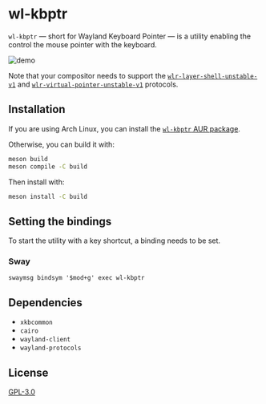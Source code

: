 # wl-kbptr

`wl-kbptr` &mdash; short for Wayland Keyboard Pointer &mdash; is a utility enabling the control the mouse pointer with the keyboard.

![demo](https://user-images.githubusercontent.com/19509728/235551237-c19a53ba-475f-4670-b9ec-2a84138094c9.gif)

Note that your compositor needs to support the [`wlr-layer-shell-unstable-v1`](https://wayland.app/protocols/wlr-layer-shell-unstable-v1) and [`wlr-virtual-pointer-unstable-v1`](https://wayland.app/protocols/wlr-virtual-pointer-unstable-v1) protocols.

## Installation

If you are using Arch Linux, you can install the [`wl-kbptr` AUR package](https://aur.archlinux.org/packages/wl-kbptr).

Otherwise, you can build it with:

```bash
meson build
meson compile -C build
```

Then install with:

```bash
meson install -C build
```

## Setting the bindings

To start the utility with a key shortcut, a binding needs to be set.

### Sway

```
swaymsg bindsym '$mod+g' exec wl-kbptr
```

## Dependencies

- `xkbcommon`
- `cairo`
- `wayland-client`
- `wayland-protocols`


## License

[GPL-3.0](./LICENSE)
